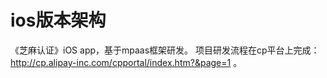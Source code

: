 # ios版本架构

《芝麻认证》iOS app，基于mpaas框架研发。
项目研发流程在cp平台上完成：http://cp.alipay-inc.com/cpportal/index.htm?&page=1 。
